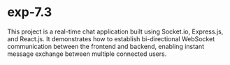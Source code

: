 # exp-7.3
This project is a real-time chat application built using Socket.io, Express.js, and React.js. It demonstrates how to establish bi-directional WebSocket communication between the frontend and backend, enabling instant message exchange between multiple connected users. 

